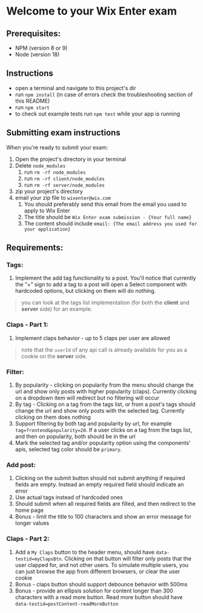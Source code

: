 # Welcome to your Wix Enter exam

## Prerequisites:
- NPM (version 8 or 9)
- Node (version 18)

## Instructions
- open a terminal and navigate to this project's dir
- run `npm install` (in case of errors check the troubleshooting section of this README)
- run `npm start`
- to check out example tests run `npm test` while your app is running

## Submitting exam instructions
When you're ready to submit your exam:
1. Open the project's directory in your terminal
2. Delete `node_modules`
   1. run `rm -rf node_modules`
   2. run `rm -rf client/node_modules`
   3. run `rm -rf server/node_modules`
3. zip your project's directory
4. email your zip file to `wixenter@wix.com`
   1. You should preferably send this email from the email you used to apply to Wix Enter
   2. The title should be `Wix Enter exam submission - {Your full name}`
   3. The content should include `email: {The email address you used for your application}`

## Requirements:

### Tags:

1. Implement the add tag functionality to a post. You'll notice that currently the “+” sign to add a tag to a post will open a Select component with hardcoded options, but clicking on them will do nothing. 
> you can look at the tags list implementation (for both the **client** and **server** side) for an example.

### Claps - Part 1:
1. Implement claps behavior - up to 5 claps per user are allowed
> note that the `userId` of any api call is already available for you as a cookie on the **server** side.
### Filter:

1. By popularity - clicking on popularity from the menu should change the url and show only posts with higher popularity (claps). Currently clicking on a dropdown item will redirect but no filtering will occur
2. By tag - Clicking on a tag from the tags list, or from a post's tags should change the url and show only posts with the selected tag. Currently clicking on them does nothing
3. Support filtering by both tag and popularity by url, for example `tag=frontend&popularity=20`. If a user clicks on a tag from the tags list, and then on popularity, both should be in the url
4. Mark the selected tag and/or popularity option using the components' apis, selected tag color should be `primary`.

### Add post:

1. Clicking on the submit button should not submit anything if required fields are empty. Instead an empty required field should indicate an error
2. Use actual tags instead of hardcoded ones
3. Should submit when all required fields are filled, and then redirect to the home page
4. Bonus - limit the title to 100 characters and show an error message for longer values

### Claps - Part 2:

1. Add a `My Claps` button to the header menu, should have `data-testid=myClapsBtn`. Clicking on that button will filter only posts that the user clapped for, and not other users. To simulate multiple users, you can just browse the app from different browsers, or clear the user cookie
2. Bonus - claps button should support debounce behavior with 500ms
3. Bonus - provide an ellipsis solution for content longer than 300 characters with a read more button. Read more button should have `data-testid=postContent-readMoreButton`
